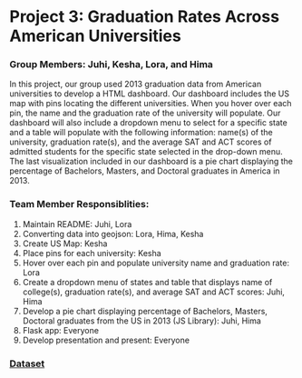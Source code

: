 # Project 3: Graduation Rates Across American Universities

### Group Members: Juhi, Kesha, Lora, and Hima

In this project, our group used 2013 graduation data from American universities to develop a HTML dashboard. Our dashboard includes the US map with pins locating the different universities. When you hover over each pin, the name and the graduation rate of the university will populate. Our dashboard will also include a dropdown menu to select for a specific state and a table will populate with the following information: name(s) of the university, graduation rate(s), and the average SAT and ACT scores of admitted students for the specific state selected in the drop-down menu. The last visualization included in our dashboard is a pie chart displaying the percentage of Bachelors, Masters, and Doctoral graduates in America in 2013.  

### Team Member Responsiblities: 
1. Maintain README: Juhi, Lora
2. Converting data into geojson: Lora, Hima, Kesha
3. Create US Map: Kesha
4. Place pins for each university: Kesha
5. Hover over each pin and populate university name and graduation rate: Lora
6. Create a dropdown menu of states and table that displays name of college(s), graduation rate(s), and average SAT and ACT scores: Juhi, Hima
7. Develop a pie chart displaying percentage of Bachelors, Masters, Doctoral graduates from the US in 2013 (JS Library): Juhi, Hima
8. Flask app: Everyone
9. Develop presentation and present: Everyone

### [Dataset](https://www.kaggle.com/code/devisangeetha/find-your-university-in-us-with-leaflet-viz/input) 

